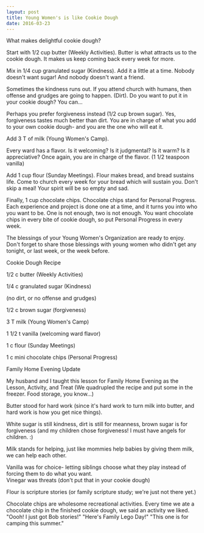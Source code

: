 ```yaml
---
layout: post
title: Young Women's is like Cookie Dough
date: 2016-03-23
---
```


What makes delightful cookie dough?  

Start with 1/2 cup butter (Weekly Activities).  Butter is what attracts us to the cookie dough.  It makes us keep coming back every week for more.

Mix in 1/4 cup granulated sugar (Kindness).  Add it a little at a time.  Nobody doesn't want sugar!  And nobody doesn't want a friend.

Sometimes the kindness runs out.  If you attend church with humans, then offense and grudges are going to happen.  (Dirt).  Do you want to put it in your cookie dough?  You can...

Perhaps you prefer forgiveness instead (1/2 cup brown sugar).  Yes, forgiveness tastes much better than dirt.  You are in charge of what you add to your own cookie dough- and you are the one who will eat it.  

Add 3 T of milk (Young Women's Camp).

Every ward has a flavor.  Is it welcoming?  Is it judgmental?  Is it warm?  Is it appreciative?  Once again, you are in charge of the flavor.  (1 1/2 teaspoon vanilla)

Add 1 cup flour (Sunday Meetings).  Flour makes bread, and bread sustains life.  Come to church every week for your bread which will sustain you.  Don't skip a meal!  Your spirit will be so empty and sad.

Finally, 1 cup chocolate chips.  Chocolate chips stand for Personal Progress.  Each experience and project is done one at a time, and it turns you into who you want to be.  One is not enough, two is not enough.  You want chocolate chips in every bite of cookie dough, so put Personal Progress in every week.  

The blessings of your Young Women's Organization are ready to enjoy.  Don't forget to share those blessings with young women who didn't get any tonight, or last week, or the week before.

Cookie Dough Recipe

1/2 c butter (Weekly Activities)

1/4 c granulated sugar (Kindness)

(no dirt, or no offense and grudges)

1/2 c brown sugar (forgiveness)

3 T milk (Young Women's Camp)

1 1/2 t vanilla (welcoming ward flavor)

1 c flour (Sunday Meetings)

1 c mini chocolate chips (Personal Progress)

Family Home Evening Update

My husband and I taught this lesson for Family Home Evening as the Lesson, Activity, and Treat (We quadrupled the recipe and put some in the freezer. Food storage, you know...)

Butter stood for hard work (since it's hard work to turn milk into butter, and hard work is how you get nice things).

White sugar is still kindness,
dirt is still for meanness,
brown sugar is for forgiveness (and my children chose forgiveness! I must have angels for children. :)

Milk stands for helping, just like mommies help babies by giving them milk, we can help each other.

Vanilla was for choice- letting siblings choose what they play instead of forcing them to do what you want.  
Vinegar was threats (don't put that in your cookie dough)

Flour is scripture stories (or family scripture study; we're just not there yet.)

Chocolate chips are wholesome recreational activities.  Every time we ate a chocolate chip in the finished cookie dough, we said an activity we liked.  "Oooh!  I just got Bob stories!" "Here's Family Lego Day!" "This one is for camping this summer."
